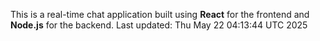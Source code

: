 This is a real-time chat application built using **React** for the frontend and **Node.js** for the backend.
Last updated: Thu May 22 04:13:44 UTC 2025
